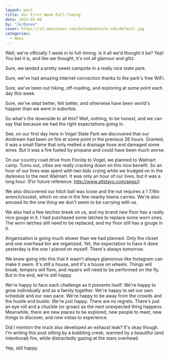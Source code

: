 ```yaml
---
layout: post
title: Our First Week Full-Timing
date: 2015-05-08
by: "JorDanee"
cover: https://s3.amazonaws.com/boldadventure-cdn/default.jpg
categories:
  - News
---
```


Well, we're officially 1 week in to full-timing. Is it all we'd thought it be? Yep! You bet it is, and like we thought, it's not all glamour and glitz.

Sure, we landed a pretty sweet campsite in a really nice state park.

Sure, we've had amazing internet connection thanks to the park's free WiFi.

Sure, we've been out hiking, off-roading, and exploring at some point each day this week.

Sure, we've slept better, felt better, and otherwise have been world's happier than we were in suburbia.

<!--more-->

So what's the downside to all this? Well, nothing, to be honest, and we can say that because we had the right expectations going in.

See, on our first day here in Vogel State Park we discovered that our Airstream had been on fire at some point in the previous 26 hours. Granted, it was a small flame that only melted a drainage hose and damaged some wires. But it was a fire fueled by propane and could have been much worse.

On our country road drive from Florida to Vogel, we planned to Walmart camp. Turns out, cities are really cracking down on this nice benefit. So an hour of our lives was spent with two kids crying while we trudged on in the darkness to the next Walmart. It was only an hour of our lives, but it was a long hour. (For future reference: http://www.allstays.com/apps/)

We also discovered our hitch ball was loose and the nut requires a 1 7/8in wrench/socket, which no one in the few nearby towns carries. We're also amused its the one thing we don't seem to be carrying with us.

We also had a few latches break on us, and my brand new floor has a really nice gouge in it. I had purchased some latches to replace some worn ones. The worn latches still need to be replaced, and my floor still has a gouge in it.

Airganization is going much slower than we had planned. Only the closet and one overhead bin are organized. Yet, the expectation to have it done yesterday is the one I placed on myself. There's always tomorrow.

We knew going into this that it wasn't always glamorous like Instagram can make it seem. It's still a house, and it's a house on wheels. Things will break, tempers will flare, and repairs will need to be performed on the fly. But in the end, we're still happy.

We're happy to face each challenge as it presents itself. We're happy to grow individually and as a family together. We're happy to set our own schedule and our own pace. We're happy to be away from the crowds and the hustle and bustle. We're just happy. There are no regrets. There's just an eye roll and a chuckle (or groan) as the next unexpected thing happens. Meanwhile, there are new places to be explored, new people to meet, new things to discover, and new vistas to experience.

Did I mention the truck also developed an exhaust leak? It's okay though. I'm writing this post sitting by a bubbling creek, warmed by a beautiful (and intentional) fire, while distractedly gazing at the stars overhead.

Yep, still happy.
